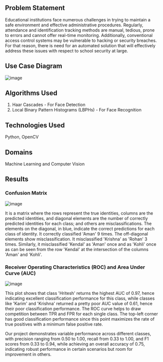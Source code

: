## Problem Statement
Educational institutions face numerous challenges in trying to maintain a safe environment and effective administrative procedures. Regularly, attendance and identification tracking methods are manual, tedious, prone to errors and cannot offer real-time monitoring. Additionally, conventional access control systems may be vulnerable to hacking or security breaches. For that reason, there is need for an automated solution that will effectively address these issues with respect to school security at large.

## Use Case Diagram 
![image](https://github.com/user-attachments/assets/a2c7156e-ed51-4a6d-9796-2cb46ffd1f5b)

## Algorithms Used
1. Haar Cascades - For Face Detection
2. Local Binary Pattern Histograms (LBPHs) - For Face Recognition

## Technologies Used
Python, OpenCV

## Domains
Machine Learning and Computer Vision

## Results
 ### Confusion Matrix
 ![image](https://github.com/user-attachments/assets/c9b90387-88c1-4405-83bf-d6c0febbebf5)

 It is a matrix where the rows represent the true identities, columns are the predicted identities, and diagonal elements are the number of correctly predicted identities 
 for each class; and others are misclassifications. The elements on the diagonal, in blue, indicate the correct predictions for each class of identity. It correctly 
 classified 'Aman' 9 times. The off-diagonal elements show misclassification. It misclassified 'Krishna' as 'Rohan' 3 times. Similarly, it misclassified 'Kendal' as 'Aman' 
 once and as 'Kohli' once as can be seen from the row 'Kendal' at the intersection of the columns 'Aman' and 'Kohli'.

 ### Receiver Operating Characteristics (ROC) and Area Under Curve (AUC)
 ![image](https://github.com/user-attachments/assets/0c61a70f-cf7a-4062-8078-80f37037bfaf)

 This plot shows that class 'Hritesh' returns the highest AUC of 0.97, hence indicating excellent classification performance for this class, while classes like 'Karim' and 
 'Krishna' returned a pretty poor AUC value of 0.61, hence their poor classification performance. The ROC curve helps to draw competition between TPR and FPR for each single 
 class. The top-left corner has good classification performance since this point maximizes the rate of true positives with a minimum false positive rate. 


Our project demonstrates variable performance across different classes, with precision ranging from 0.50 to 1.00, recall from 0.33 to 1.00, and F1 scores from 0.33 to 0.94, while achieving an overall accuracy of 0.75, indicating robust performance in certain scenarios but room for improvement in others.
